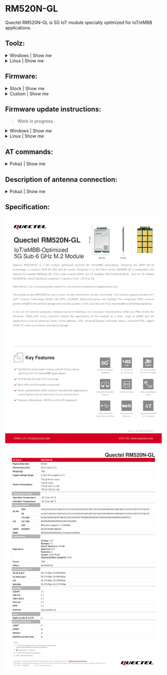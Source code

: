 # RM520N-GL
Quectel RM520N-GL is 5G IoT module specially optimized for IoT/eMBB applications.

## Toolz:
<details>
   <summary>Windows | Show me</summary>

<a href="https://github.com/4IceG/RM520N-GL/blob/main/Toolz/Quectel_Windows_USB_Driver(Q)_NDIS_V2.6.0.zip" title="Quectel_Windows_USB_Driver(Q)_NDIS_V2.6.0">Quectel Windows USB Driver(Q) NDIS V2.6.0</a>
 
<a href="https://drive.google.com/file/d/1nB-yBeqBCMLUXKLWNYVxs8VX6AXw9eOn/view?usp=sharing" title="Quectel_Windows_USB_DriverQ_NDIS_V2.4.6">Quectel Windows USB Driver(Q) NDIS V2.4.6</a>

<a href="https://drive.google.com/file/d/1UAgRqwF_ygA5USnoJLXfBhvlh5NrNgke/view?usp=sharing" title="Quectel_Windows_USB_DriverQ_NDIS_V2.4.6">Quectel Windows USB Driver(Q) MBIM V1.3.1</a>

<a href="https://www.waveshare.com/w/upload/d/df/Quectel_Windows_USB_Driver%28Q%29_RNDIS_V1.0.9.zip" title="RNDIS_V1.0.9.zip">Quectel Windows USB Driver(Q) RNDIS V1.0.9</a>

<a href="https://drive.google.com/file/d/1_EeIsltBto5tluPfSqZlxsodLeOiXHPf/view?usp=drive_link" title="QFlash.V6.7.EN">QFlash V6.7 EN</a>

<a href="https://drive.google.com/file/d/1hrXW2u9Jrt4M9jzB1mh8wpOKAGuEXoTN/view?usp=sharing" title="QFlash.V6.3.EN">QFlash V6.3 EN</a>

<a href="https://drive.google.com/file/d/1j3Wy_znL2ajt2_Rc4gejgoJRcp8ieQLm/view?usp=sharing" title="QFlash.V5.8.EN">QFlash V5.8 EN</a>

<a href="https://drive.google.com/file/d/1Gx1Ab5uLSAOaIlWzKHS17qE3Wo9hVQ7i/view?usp=sharing" title="Qnavigator_V1.6.10">Qnavigator V1.6.10</a>

<a href="https://drive.google.com/file/d/1_s2tsLvVxjqN16O672-2sdwD6DZsmw9j/view?usp=sharing" title="Qnavigator_V1.6.9.1.zip">Qnavigator V1.6.9.1</a>

<a href="https://drive.google.com/file/d/1xVw5IBowlKn7HPqfyYfoZdBx1p5Xs7aU/view?usp=sharing" title="QCOM_V1.6">QCOM V1.6</a>

</details>

<details>
   <summary>Linux | Show me</summary>

<a href="https://github.com/4IceG/RM520N-GL/blob/main/Toolz/QFirehose_Linux_Android_V1.4.17.zip" title="QFirehose_Linux_Android_V1.4.17">QFirehose V1.4.17</a>

<a href="https://github.com/4IceG/RM520N-GL/blob/main/Toolz/QFirehose_Linux_Android_V1.4.15.zip" title="QFirehose_Linux_Android_V1.4.15">QFirehose V1.4.15</a>

<a href="https://github.com/4IceG/RM520N-GL/blob/main/Toolz/QFirehose_Linux_Android_V1.4.11.zip" title="QFirehose_Linux_Android_V1.4.11">QFirehose V1.4.11</a>

<a href="https://drive.google.com/file/d/1Jn4gzJRCzX_pzmGOqurwqAQMLiQsShV4/view?usp=drive_link" title="DFOTA Generation Tool">DFOTA Generation Tool</a>

<a href="https://drive.google.com/file/d/1V9zK4IWE0zuZxEpAr2JOm4AID0yZrm6h/view?usp=drive_link" title="Quectel_Linux_PCIE_MHI_Driver_V1.3.3">Quectel Linux PCIE MHI Driver V1.3.3</a>

<a href="https://drive.google.com/file/d/1amE1TgwuLh0bgos1T6rQMphIOnv_f1_T/view?usp=drive_link" title="Quectel_Linux_Android_SPRD_PCIE_Driver_V1.1.1">Quectel Linux Android SPRD PCIE Driver V1.1.1</a>

<a href="https://drive.google.com/file/d/1Sh4BHusGdrteIZCUN63SngR32zRfiGDC/view?usp=drive_link" title="Quectel_Linux_Android_QMI_WWAN_Driver_V1.2.1">Quectel Linux Android QMI WWAN_Driver V1.2.1</a>

<a href="https://drive.google.com/file/d/1iTC4nbNNMtpxrKFLDYvseReA8vR9Quwh/view?usp=drive_link" title="Quectel_Linux_Android_GobiNet_Driver_V1.6.3">Quectel Linux Android GobiNet Driver V1.6.3</a>

</details>

## Firmware:
<details>
   <summary>Stock | Show me</summary>
Last 2023-11-06
 
<a href="https://drive.google.com/file/d/1v3-lSQCeE0Wls7EXoOgmWn6wvATb5zED/view?usp=drive_link" title="RM520NGLAAR03A02M4GA">RM520NGLAAR03A02M4GA</a>

<a href="https://drive.google.com/file/d/1EAJc7d3GXOnuCLCMHRZ65TXSBE5nDaXP/view?usp=drive_link" title="RM520NGLAAR03A03M4G_01.200.01.200">RM520NGLAAR03A03M4G_01.200.01.200</a> 

<a href="https://drive.google.com/file/d/1HHJ9FR1TgmqzkXhqQ2fq67OuvvhdShKO/view?usp=drive_link" title="RM520NGLAAR01A08M4G_01.200.01.200">RM520NGLAAR01A08M4G_01.200.01.200</a> 

<a href="https://drive.google.com/file/d/1CjuJyeSIjM8Mh0aNL-nk7f1nryyQrE-U/view?usp=drive_link" title="RM520NGLAAR01A07M4G_01.203.01.203">RM520NGLAAR01A07M4G_01.203.01.203</a> 
 
<a href="https://drive.google.com/file/d/18mtwvYxl7BfAwTkFO6j6IhY27oZwonGa/view?usp=sharing" title="RM520NGLAAR03A01M4G_01.202.01.202">RM520NGLAAR03A01M4G_01.202.01.202</a>

<a href="https://drive.google.com/file/d/1CjuJyeSIjM8Mh0aNL-nk7f1nryyQrE-U/view?usp=sharing" title="RM520NGLAAR01A07M4G_01.203.01.203">RM520NGLAAR01A07M4G_01.203.01.203</a>

<a href="https://fw.gl-inet.com/tools/quectel_module_software/RM520NGLAAR01A07M4G_01.201.01.201.zip" title="RM520NGLAAR01A07M4G_01.201.01.201">RM520NGLAAR01A07M4G_01.201.01.201</a>

<a href="https://drive.google.com/file/d/1NWle7w6LHubee5l4n7EsMuExtVj36lwV/view?usp=sharing" title="RM520NGLAAR01A06M4G_01.200.01.200 2">RM520NGLAAR01A06M4G_01.200.01.200</a>

<a href="https://drive.google.com/file/d/1hlFwz7UbC5mnwsF1ihCEaElTxrdIdnGk/view?usp=sharing" title="RM520NGLAAR01A06M4G_12.001.12.001">RM520NGLAAR01A06M4G_12.001.12.001</a>

</details>

<details>
   <summary>Custom | Show me</summary>

<a href="https://drive.google.com/file/d/1RmCBlxdXWFdlAe-2RnMtj-4xBMRHf5gP/view?usp=drive_link" title="Arixolink_RM520NGLAAR03A01M4G">Arixolink RM520NGLAAR03A01M4G</a>

</details>

## Firmware update instructions:

> Work in progress..

<details>
   <summary>Windows | Show me</summary>
</details>

<details>
   <summary>Linux | Show me</summary>
</details>


## AT commands:
<details>
   <summary>Pokaż | Show me</summary>

<a href="https://github.com/4IceG/RM520N-GL/blob/main/Documents/Quectel_RG50xQ_RM5xxQ_Series_AT_Commands_Manual_V1.2.pdf" title="Quectel RM520N AT Commands Manual V1.2">Quectel RM520N AT Commands Manual V1.2</a>

<a href="https://github.com/4IceG/RM520N-GL/blob/main/Documents/Quectel_RG50xQ%26RM5xxQ_Series_AT_Commands_Manual_V1.1.1_Preliminary_20201009-2.pdf" title="Quectel RM520N AT Commands Manual V1.1.1">Quectel RM520N AT Commands Manual V1.1</a>

<a href="https://github.com/4IceG/RM520N-GL/blob/main/Documents/Quectel_RG520N%26RG52xF%26RG530F%26RM520N%26RM530N_Series_AT_Commands_Manual_V1.0.0_Preliminary_20220812.pdf" title="Quectel RM520N AT Commands Manual V1.0.0">Quectel RM520N AT Commands Manual V1.0</a>

</details>

## Description of antenna connection:
<details>
   <summary>Pokaż | Show me</summary>
 
![](https://github.com/4IceG/Personal_data/blob/master/5G/antenasmall.png?raw=true)
![](https://github.com/4IceG/Personal_data/blob/master/5G/rm520n-gl.PNG?raw=true)

</details>

## Specification:
![](https://github.com/4IceG/Personal_data/blob/master/5G/quectel_rm520n-gl_5g_specification_v1-0-0_preliminary_20210915-1.png?raw=true)
![](https://github.com/4IceG/Personal_data/blob/master/5G/quectel_rm520n-gl_5g_specification_v1-0-0_preliminary_20210915-2.png?raw=true)
